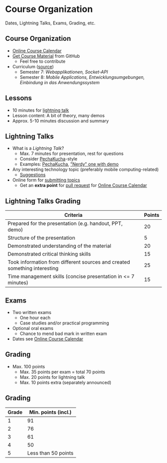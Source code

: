 # Course Organization

Dates, Lightning Talks, Exams, Grading, etc.


<!-- .slide: class="left" -->
## Course Organization

* [Online Course Calendar](https://github.com/rstropek/htl-mobile-computing/blob/master/2017-18/dates.md)
* [Get Course Material](https://github.com/rstropek/htl-mobile-computing/) from GitHub
  * Feel free to contribute
* Curriculum ([source](http://www.htl.at/fileadmin//content/Lehrplan/HTL_VO_262_2015/BGBl_II_Nr_262_2015_Anlage_1.10.pdf))
  * Semester 7: *Webapplikationen, Socket-API*
  * Semester 8: *Mobile Applications, Entwicklungsumgebungen, Einbindung in das Anwendungssystem*


<!-- .slide: class="left" -->
## Lessons

* 10 minutes for [lightning talk](https://en.wikipedia.org/wiki/Lightning_talk)
* Lesson content: A bit of theory, many demos
* Approx. 5-10 minutes discussion and summary


<!-- .slide: class="left" -->
## Lightning Talks

* What is a *Lightning Talk*?
  * Max. 7 minutes for presentation, rest for questions
  * Consider [PechaKucha](https://en.wikipedia.org/wiki/PechaKucha)-style
  * Examples: [PechaKucha](https://youtu.be/XBhTaL7RpA8), ["Nerdy" one with demo](https://www.destroyallsoftware.com/talks/wat)
* Any interesting technology topic (preferably mobile computing-related)
  * [Suggestions](https://github.com/rstropek/htl-mobile-computing/blob/master/2017-18/lightning-talk-suggestions.md)
* Online form for [submitting topics](https://goo.gl/forms/0xIczpjIyGKRb6sl1)
  * Get an **extra point** for [pull request](https://help.github.com/articles/about-pull-requests/) for [Online Course Calendar](https://github.com/rstropek/htl-mobile-computing/blob/master/2017-18/dates.md)


<!-- .slide: class="left" -->
## Lightning Talks Grading

| Criteria | Points |
|---------------------------------------------------------------------------|------------|
| Prepared for the presentation (e.g. handout, PPT, demo) | 20 |
| Structure of the presentation | 5 |
| Demonstrated understanding of the material | 20 |
| Demonstrated critical thinking skills | 15 |
| Took information from different sources and created something interesting | 25 |
| Time management skills (concise presentation in <= 7 minutes) | 15 |


<!-- .slide: class="left" -->
## Exams

* Two written exams
  * One hour each
  * Case studies and/or practical programming
* Optional oral exams
  * Chance to mend bad mark in written exam
* Dates see [Online Course Calendar](https://github.com/rstropek/htl-mobile-computing/blob/master/2017-18/dates.md)


<!-- .slide: class="left" -->
## Grading

* Max. 100 points
  * Max. 35 points per exam = total 70 points
  * Max. 20 points for lightning talk
  * Max. 10 points extra (separately announced)


## Grading

| Grade  | Min. points (incl.)
|--------|---------------------
| 1      | 91
| 2      | 76
| 3      | 61
| 4      | 50
| 5      | Less than 50 points
